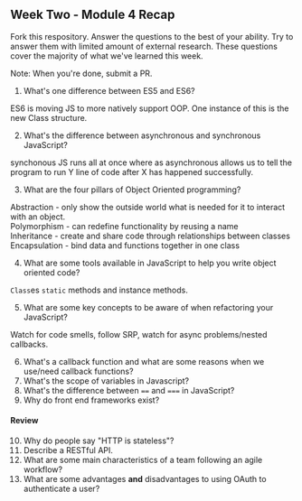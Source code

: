 ## Week Two - Module 4 Recap

Fork this respository. Answer the questions to the best of your ability. Try to answer them with limited amount of external research. These questions cover the majority of what we've learned this week. 

Note: When you're done, submit a PR. 

1. What's one difference between ES5 and ES6?

ES6 is moving JS to more natively support OOP.  One instance of this is the new Class structure.

2. What's the difference between asynchronous and synchronous JavaScript? 

synchonous JS runs all at once where as asynchronous allows us to tell the program to run Y line of code after X has happened successfully.

3. What are the four pillars of Object Oriented programming?

Abstraction - only show the outside world what is needed for it to interact with an object.  
Polymorphism - can redefine functionality by reusing a name  
Inheritance - create and share code through relationships between classes  
Encapsulation - bind data and functions together in one class  

4. What are some tools available in JavaScript to help you write object oriented code?

`Class`es `static` methods and instance methods.

5. What are some key concepts to be aware of when refactoring your JavaScript?

Watch for code smells, follow SRP, watch for async problems/nested callbacks.

6. What's a callback function and what are some reasons when we use/need callback functions?
7. What's the scope of variables in Javascript?
8. What's the difference between `==` and `===` in JavaScript?
9. Why do front end frameworks exist?

#### Review  

10. Why do people say "HTTP is stateless"?
11. Describe a RESTful API.
12. What are some main characteristics of a team following an agile workflow?
13. What are some advantages **and** disadvantages to using OAuth to authenticate a user?
